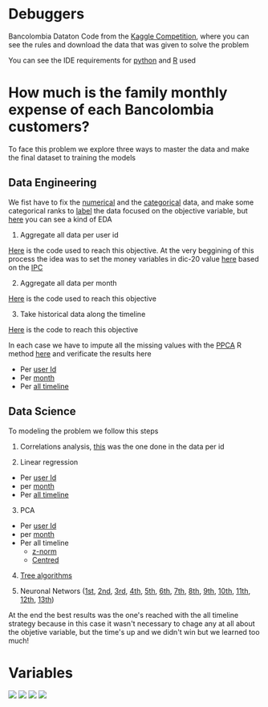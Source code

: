 # Debuggers
Bancolombia Dataton Code from the [Kaggle Competition](https://www.kaggle.com/c/datatonbc-2020), where you can see the rules and download the data that was given to solve the problem

You can see the IDE requirements for [python](https://github.com/DLesmes/Debuggers/blob/main/requirements.txt) and [R](https://github.com/DLesmes/Debuggers/blob/main/R_requirements.txt) used

# How much is the family monthly expense of each Bancolombia customers? 

To face this problem we explore three ways to master the data and make the final dataset to training the models

## Data Engineering

  We fist have to fix the [numerical](https://github.com/DLesmes/Debuggers/blob/main/80%25/Numerical_Data_Engineering.ipynb) and the [categorical](https://github.com/DLesmes/Debuggers/blob/main/80%25/Categorical_Data_Engineering.ipynb) data, and make some categorical ranks to [label](https://github.com/DLesmes/Debuggers/blob/main/80%25/Labeled%26Dummies_Variables.ipynb) the data focused on the objective variable, but [here](https://github.com/DLesmes/Debuggers/blob/main/80%25/Alomarrano_processing/Data_Engineering.ipynb) you can see a kind of EDA

1. Aggregate all data per user id

  [Here](https://github.com/DLesmes/Debuggers/blob/main/80%25/Calculo%20por%20mes.ipynb) is the code used to reach this objective. At the very beggining of this process the idea was to set the money variables in dic-20 value [here](https://github.com/DLesmes/Debuggers/blob/main/80%25/Indexing_Input_Pesos_Dic_20.ipynb) based on the [IPC](https://totoro.banrep.gov.co/analytics/saw.dll?Download&Format=excel2007&Extension=.xls&BypassCache=true&lang=es&NQUser=publico&NQPassword=publico123&path=%2Fshared%2FSeries%20Estad%C3%ADsticas_T%2F1.%20IPC%20base%202018%2F1.2.%20Por%20a%C3%B1o%2F1.2.5.IPC_Serie_variaciones)

2. Aggregate all data per month

  [Here](https://github.com/DLesmes/Debuggers/blob/main/80%25/Aggregate_all_dataXid.ipynb) is the code used to reach this objective

3. Take historical data along the timeline

  [Here](https://github.com/DLesmes/Debuggers/blob/main/80%25/Alomarrano_processing/Categorical_Data_Engineering-Copy1.ipynb) is the code to reach this objective

In each case we have to impute all the missing values with the [PPCA](https://www.rdocumentation.org/packages/pcaMethods/versions/1.64.0/topics/ppca) R method [here](https://github.com/DLesmes/Debuggers/blob/main/PPCA4missing_values.R) and verificate the results here

  * Per [user Id](https://github.com/DLesmes/Debuggers/blob/main/80%25/Xid_MissingValuesAnalysis.ipynb) 
  * Per [month](https://github.com/DLesmes/Debuggers/blob/main/80%25/Xmes_MissingValuesAnalysis.ipynb)
  * Per [all timeline](https://github.com/DLesmes/Debuggers/blob/main/80%25/Alomarrano_processing/Xmes_MissingValuesAnalysis-Copy1.ipynb)

## Data Science

To modeling the problem we follow this steps

1. Correlations analysis, [this](https://github.com/DLesmes/Debuggers/blob/main/20%25/LinearRegresion.ipynb) was the one done in the data per id

2. Linear regression

  * Per [user Id](https://github.com/DLesmes/Debuggers/blob/main/20%25/Xid_LinearRegresion.ipynb)
  * per [month](https://github.com/DLesmes/Debuggers/blob/main/20%25/Xmes_LinearRegresion.ipynb)
  * Per [all timeline](https://github.com/DLesmes/Debuggers/blob/main/20%25/Alomarrano/Xid_LinearRegresion-Copy1.ipynb)

3. PCA

  * Per [user Id](https://github.com/DLesmes/Debuggers/blob/main/20%25/Xid_PCA-First.ipynb)
  * per [month](https://github.com/DLesmes/Debuggers/blob/main/20%25/Xmes_PCA.ipynb)
  * Per all timeline
    * [z-norm](https://github.com/DLesmes/Debuggers/blob/main/20%25/Alomarrano/Xid_PCA_Second.ipynb)
    * [Centred](https://github.com/DLesmes/Debuggers/blob/main/20%25/Alomarrano/LittlePig_PCA_Second_Centred.ipynb)

4. [Tree algorithms](https://github.com/DLesmes/Debuggers/blob/main/20%25/Alomarrano/Default_DT_RF_ET.ipynb)

5. Neuronal Networs ([1st](https://github.com/DLesmes/Debuggers/blob/main/20%25/Alomarrano/NN_littlePig.ipynb), [2nd](https://github.com/DLesmes/Debuggers/blob/main/20%25/Alomarrano/NN_littlePig_Arqui_2.ipynb), [3rd](https://github.com/DLesmes/Debuggers/blob/main/20%25/Alomarrano/NN_littlePig_Arqui_3.ipynb), [4th](https://github.com/DLesmes/Debuggers/blob/main/20%25/Alomarrano/NN_littlePig_Arqui_3_Znorm.ipynb), [5th](https://github.com/DLesmes/Debuggers/blob/main/20%25/Alomarrano/NN_littlePig_Arqui_3_PCACentred.ipynb), [6th](https://github.com/DLesmes/Debuggers/blob/main/20%25/Alomarrano/NN_littlePig_Arqui_3_PCACentred_Log.ipynb), [7th](https://github.com/DLesmes/Debuggers/blob/main/20%25/Alomarrano/NN_littlePig_Arqui_4.ipynb), [8th](https://github.com/DLesmes/Debuggers/blob/main/20%25/Alomarrano/NN_littlePig_Arqui_5.ipynb), [9th](https://github.com/DLesmes/Debuggers/blob/main/20%25/Alomarrano/NN_littlePig_Arqui_3_top30Variables.ipynb), [10th](https://github.com/DLesmes/Debuggers/blob/main/20%25/Alomarrano/NN_littlePig_Arqui_3_top7Variables_RandomSample.ipynb), [11th](https://github.com/DLesmes/Debuggers/blob/main/20%25/Alomarrano/NN_littlePig_Arqui_6_top7Variables_RandomSample.ipynb), [12th](https://github.com/DLesmes/Debuggers/blob/main/20%25/Alomarrano/NN_littlePig_Arqui_7_top7Variables_RandomSample.ipynb), [13th](https://github.com/DLesmes/Debuggers/blob/main/20%25/Alomarrano/NN_littlePig_Arqui_8_top7Variables_RandomSample_Relu.ipynb))

At the end the best results was the one's reached with the all timeline strategy because in this case it wasn't necessary to chage any at all about the objetive variable, but the time's up and we didn't win but we learned too much! 

# Variables 

![](https://lh3.googleusercontent.com/-VUl5Px1FM44/YAHrCk-mxEI/AAAAAAAA7K0/ol5P4_yDVa8TO0xW4FFnLINyMWkl5YF5gCK8BGAsYHg/s0/2021-01-15.png)
![](https://lh3.googleusercontent.com/-12r2ykYakkU/YAHrRl3kwyI/AAAAAAAA7K4/QnUGZ7-9-_0nq-b7HHNYTQwQF3mdD1rfwCK8BGAsYHg/s0/2021-01-15.png)
![](https://lh3.googleusercontent.com/-MKVLaMtWpuI/YAHrdbrnlsI/AAAAAAAA7LA/3xljQ_CBm1oCOMTDruuKMIdbvawZ5_VngCK8BGAsYHg/s0/2021-01-15.png)
![](https://lh3.googleusercontent.com/-gEf2taTwiok/YAHrrG7oAeI/AAAAAAAA7LE/vGvhfli0-2An715-4vw3F79glbb5uTrPwCK8BGAsYHg/s0/2021-01-15.png)
